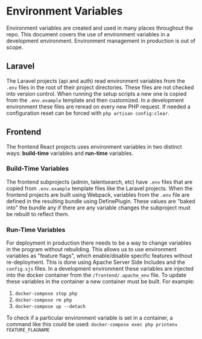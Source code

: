 # Environment Variables

Environment variables are created and used in many places throughout the repo.  This document covers the use of environment variables in a development environment.  Environment management in production is out of scope.

## Laravel

The Laravel projects (api and auth) read environment variables from the `.env` files in the root of their project directories.  These files are not checked into version control.  When running the setup scripts a new one is copied from the `.env.example` template and then customized.  In a development environment these files are reread on every new PHP request.  If needed a configuration reset can be forced with `php artisan config:clear`.

## Frontend

The frontend React projects uses environment variables in two distinct ways: **build-time** variables and **run-time** variables.

### Build-Time Variables

The frontend subprojects (admin, talentsearch, etc) have `.env` files that are copied from `.env.example` template files like the Laravel projects.  When the frontend projects are built using Webpack, variables from the `.env` file are defined in the resulting bundle using DefinePlugin.  These values are "baked into" the bundle any if there are any variable changes the subproject must be rebuilt to reflect them.

### Run-Time Variables

For deployment in production there needs to be a way to change variables in the program without rebuilding. This allows us to use environment variables as "feature flags", which enable/disable specific features without re-deployment. This is done using Apache Server Side Includes and the `config.sjs` files.  In a development environment these variables are injected into the docker container from the `/frontend/.apache_env` file.  To update these variables in the container a new container must be built.  For example:
1) `docker-compose stop php`
2) `docker-compose rm php`
3) `docker-compose up --detach`

To check if a particular environment variable is set in a container, a command like this could be used:
`docker-compose exec php printenv FEATURE_FLAGNAME`

